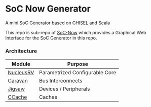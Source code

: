 # SoC Now Generator
A mini SoC Generator based on CHISEL and Scala

This repo is sub-repo of [SoC-Now](https://github.com/merledu/SoC-Now) which provides a Graphical Web Interface for the SoC Generator in this repo.

### Architecture
| Module  | Purpose |
| ------------- | ------------- |
| [NucleusRV](https://github.com/merledu/caravan)  | Parametrized Configurable Core  |
| [Caravan](https://github.com/merledu/caravan)  | Bus Interconnects  |
| [Jigsaw](https://github.com/merledu/jigsaw)  | Devices / Peripherals  |
| [CCache](https://github.com/shahzaibk23/ccache)  | Caches  |
